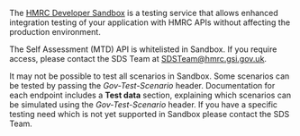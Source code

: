 The [HMRC Developer Sandbox](https://test-developer.service.hmrc.gov.uk/api-documentation) is a testing service that allows enhanced integration testing of your application with HMRC APIs without affecting the production environment.

The Self Assessment (MTD) API is whitelisted in Sandbox. If you require access, please contact the SDS Team at SDSTeam@hmrc.gsi.gov.uk.

It may not be possible to test all scenarios in Sandbox. Some scenarios can be tested by passing the _Gov-Test-Scenario_ header. Documentation for each endpoint includes a **Test data** section, explaining which scenarios 
can be simulated using the _Gov-Test-Scenario_ header. If you have a specific testing need which is not yet supported in Sandbox please contact the SDS Team.